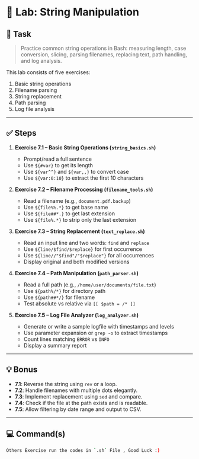 # 🧪 Lab: String Manipulation

## 📝 Task

> Practice common string operations in Bash: measuring length, case conversion, slicing, parsing filenames, replacing text, path handling, and log analysis.

This lab consists of five exercises:

1. Basic string operations
2. Filename parsing
3. String replacement
4. Path parsing
5. Log file analysis

---

## ✅ Steps

1. **Exercise 7.1 – Basic String Operations (`string_basics.sh`)**

   * Prompt/read a full sentence
   * Use `${#var}` to get its length
   * Use `${var^^}` and `${var,,}` to convert case
   * Use `${var:0:10}` to extract the first 10 characters

2. **Exercise 7.2 – Filename Processing (`filename_tools.sh`)**

   * Read a filename (e.g., `document.pdf.backup`)
   * Use `${file%%.*}` to get base name
   * Use `${file##*.}` to get last extension
   * Use `${file%.*}` to strip only the last extension

3. **Exercise 7.3 – String Replacement (`text_replace.sh`)**

   * Read an input line and two words: `find` and `replace`
   * Use `${line/$find/$replace}` for first occurrence
   * Use `${line//"$find"/"$replace"}` for all occurrences
   * Display original and both modified versions

4. **Exercise 7.4 – Path Manipulation (`path_parser.sh`)**

   * Read a full path (e.g., `/home/user/documents/file.txt`)
   * Use `${path%/*}` for directory path
   * Use `${path##*/}` for filename
   * Test absolute vs relative via `[[ $path = /* ]]`

5. **Exercise 7.5 – Log File Analyzer (`log_analyzer.sh`)**

   * Generate or write a sample logfile with timestamps and levels
   * Use parameter expansion or `grep -o` to extract timestamps
   * Count lines matching `ERROR` vs `INFO`
   * Display a summary report

---

## 💡 Bonus

* **7.1**: Reverse the string using `rev` or a loop.
* **7.2**: Handle filenames with multiple dots elegantly.
* **7.3**: Implement replacement using `sed` and compare.
* **7.4**: Check if the file at the path exists and is readable.
* **7.5**: Allow filtering by date range and output to CSV.

---

## 💻 Command(s)
```bash
Others Exercise run the codes in `.sh` File , Good Luck :)
```